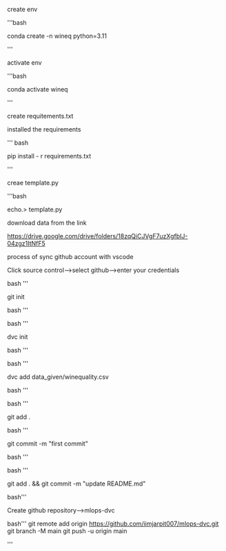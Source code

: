 create env

'''bash

conda create -n wineq python=3.11

'''

activate env

'''bash

conda activate wineq

'''

create requitements.txt

installed the requirements

''' bash

pip install - r requirements.txt

'''

creae template.py

'''bash

echo.> template.py

download data from the link

https://drive.google.com/drive/folders/18zqQiCJVgF7uzXgfbIJ-04zgz1ItNfF5

process of sync github account with vscode

Click source control-->select github-->enter your credentials

bash '''

git init

bash '''

bash '''

dvc init

bash '''

bash '''

dvc add data_given/winequality.csv

bash '''

bash '''

git add .

bash '''

git commit -m "first commit"

bash '''

bash '''

git add . && git commit -m "update README.md"

bash'''

Create github repository-->mlops-dvc

bash'''
git remote add origin https://github.com/iimjarpit007/mlops-dvc.git
git branch -M main
git push -u origin main

'''